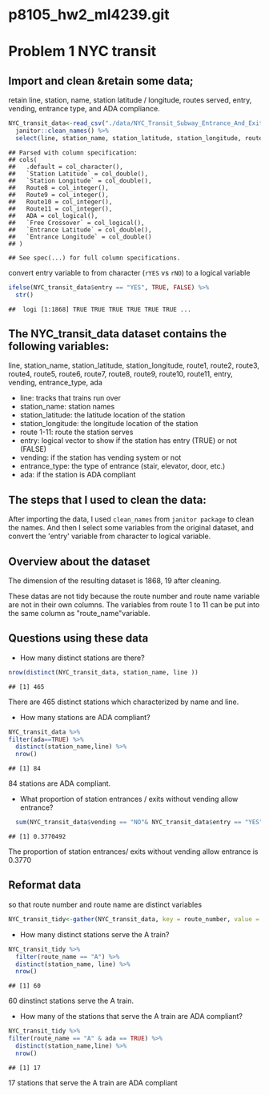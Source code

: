 p8105\_hw2\_ml4239.git
================

Problem 1 NYC transit
=====================

Import and clean &retain some data;
-----------------------------------

retain line, station, name, station latitude / longitude, routes served, entry, vending, entrance type, and ADA compliance.

``` r
NYC_transit_data<-read_csv("./data/NYC_Transit_Subway_Entrance_And_Exit_Data.csv") %>% 
  janitor::clean_names() %>% 
  select(line, station_name, station_latitude, station_longitude, route1:route11, entry, vending, entrance_type, ada) 
```

    ## Parsed with column specification:
    ## cols(
    ##   .default = col_character(),
    ##   `Station Latitude` = col_double(),
    ##   `Station Longitude` = col_double(),
    ##   Route8 = col_integer(),
    ##   Route9 = col_integer(),
    ##   Route10 = col_integer(),
    ##   Route11 = col_integer(),
    ##   ADA = col_logical(),
    ##   `Free Crossover` = col_logical(),
    ##   `Entrance Latitude` = col_double(),
    ##   `Entrance Longitude` = col_double()
    ## )

    ## See spec(...) for full column specifications.

convert entry variable to from character (`rYES` vs `rNO`) to a logical variable

``` r
ifelse(NYC_transit_data$entry == "YES", TRUE, FALSE) %>% 
  str()
```

    ##  logi [1:1868] TRUE TRUE TRUE TRUE TRUE TRUE ...

The NYC\_transit\_data dataset contains the following variables:
----------------------------------------------------------------

line, station\_name, station\_latitude, station\_longitude, route1, route2, route3, route4, route5, route6, route7, route8, route9, route10, route11, entry, vending, entrance\_type, ada

-   line: tracks that trains run over
-   station\_name: station names
-   station\_latitude: the latitude location of the station
-   station\_longitude: the longitude location of the station
-   route 1-11: route the station serves
-   entry: logical vector to show if the station has entry (TRUE) or not (FALSE)
-   vending: if the station has vending system or not
-   entrance\_type: the type of entrance (stair, elevator, door, etc.)
-   ada: if the station is ADA compliant

The steps that I used to clean the data:
----------------------------------------

After importing the data, I used `clean_names` from `janitor package` to clean the names. And then I select some variables from the original dataset, and convert the 'entry' variable from character to logical variable.

Overview about the dataset
--------------------------

The dimension of the resulting dataset is 1868, 19 after cleaning.

These datas are not tidy because the route number and route name variable are not in their own columns. The variables from route 1 to 11 can be put into the same column as "route\_name"variable.

Questions using these data
--------------------------

-   How many distinct stations are there?

``` r
nrow(distinct(NYC_transit_data, station_name, line ))
```

    ## [1] 465

There are 465 distinct stations which characterized by name and line.

-   How many stations are ADA compliant?

``` r
NYC_transit_data %>% 
filter(ada==TRUE) %>% 
  distinct(station_name,line) %>% 
  nrow()
```

    ## [1] 84

84 stations are ADA compliant.

-   What proportion of station entrances / exits without vending allow entrance?

``` r
  sum(NYC_transit_data$vending == "NO"& NYC_transit_data$entry == "YES")/sum (NYC_transit_data$vending == "NO")
```

    ## [1] 0.3770492

The proportion of station entrances/ exits without vending allow entrance is 0.3770

Reformat data
-------------

so that route number and route name are distinct variables

``` r
NYC_transit_tidy<-gather(NYC_transit_data, key = route_number, value = route_name, route1:route11) 
```

-   How many distinct stations serve the A train?

``` r
NYC_transit_tidy %>% 
  filter(route_name == "A") %>%
  distinct(station_name, line) %>% 
  nrow() 
```

    ## [1] 60

60 dinstinct stations serve the A train.

-   How many of the stations that serve the A train are ADA compliant?

``` r
NYC_transit_tidy %>% 
filter(route_name == "A" & ada == TRUE) %>% 
  distinct(station_name,line) %>% 
  nrow()
```

    ## [1] 17

17 stations that serve the A train are ADA compliant
